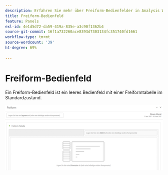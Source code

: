 ```yaml
---
description: Erfahren Sie mehr über Freiform-Bedienfelder in Analysis Workspace.
title: Freiform-Bedienfeld
feature: Panels
exl-id: 4e1d5d72-da59-419a-835e-a3c90f1362b4
source-git-commit: 16f1a732260ace8393d7303134fc351740fd1661
workflow-type: tm+mt
source-wordcount: '39'
ht-degree: 69%

---
```


# Freiform-Bedienfeld

Ein Freiform-Bedienfeld ist ein leeres Bedienfeld mit einer Freiformtabelle im Standardzustand.

![Das standardmäßige Freiform-Bedienfeld, das einen leeren Bereich mit einer Freiformtabelle anzeigt.](assets/freeform-panel.png)
